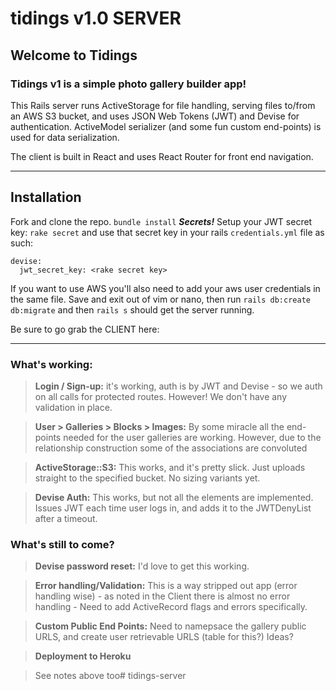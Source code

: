 # tidings v1.0 SERVER

## Welcome to Tidings


### Tidings v1 is a simple photo gallery builder app!

This Rails server runs ActiveStorage for file handling, serving files to/from an AWS S3 bucket, and uses JSON Web Tokens (JWT) and Devise for authentication. ActiveModel serializer (and some fun custom end-points) is used for data serialization.

The client is built in React and uses React Router for front end navigation.


---

## Installation
Fork and clone the repo. `bundle install` 
***Secrets!***
Setup your JWT secret key: `rake secret` and use that secret key in your rails `credentials.yml` file as such:
```
devise:
  jwt_secret_key: <rake secret key>
```
If you want to use AWS you'll also need to add your aws user credentials in the same file.  Save and exit out of vim or nano, then run `rails db:create db:migrate` and then `rails s` should get the server running.

Be sure to go grab the CLIENT here:



---
### What's working:
>**Login / Sign-up:** it's working, auth is by JWT and Devise - so we auth on all calls for protected routes.  However! We don't have any validation in place.

>**User > Galleries > Blocks > Images:** By some miracle all the end-points needed for the user galleries are working. However, due to the relationship construction some of the associations are convoluted 

>**ActiveStorage::S3:** This works, and it's pretty slick.  Just uploads straight to the specified bucket. No sizing variants yet.

>**Devise Auth:** This works, but not all the elements are implemented. Issues JWT each time user logs in, and adds it to the JWTDenyList after a timeout.

### What's still to come?
>**Devise password reset:** I'd love to get this working.

>**Error handling/Validation:** This is a way stripped out app (error handling wise) - as noted in the Client there is almost no error handling - Need to add ActiveRecord flags and errors specifically.

>**Custom Public End Points:** Need to namepsace the gallery public URLS, and create user retrievable URLS (table for this?) Ideas?

>**Deployment to Heroku**

>See notes above too# tidings-server
